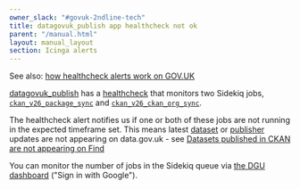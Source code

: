 ```yaml
---
owner_slack: "#govuk-2ndline-tech"
title: datagovuk_publish app healthcheck not ok
parent: "/manual.html"
layout: manual_layout
section: Icinga alerts
---
```


See also: [how healthcheck alerts work on GOV.UK](app-healthcheck-not-ok.html)

[datagovuk_publish](https://github.com/alphagov/datagovuk_publish)
has a [healthcheck](https://github.com/alphagov/datagovuk_publish/blob/d9295ff9162e802084e42f516166021163ba0902/config/routes.rb#L71-L75) that monitors two Sidekiq jobs,
[`ckan_v26_package_sync`](https://github.com/alphagov/datagovuk_publish/blob/main/app/workers/ckan/v26/package_sync_worker.rb)
and [`ckan_v26_ckan_org_sync`](https://github.com/alphagov/datagovuk_publish/blob/main/app/workers/ckan/v26/ckan_org_sync_worker.rb).

The healthcheck alert notifies us if one or both of these jobs are not running in
the expected timeframe set. This means latest [dataset](https://ckan.publishing.service.gov.uk/dataset)
or [publisher](https://ckan.publishing.service.gov.uk/publisher) updates are
not appearing on data.gov.uk - see [Datasets published in CKAN are not appearing on Find](/manual/data-gov-uk-2nd-line.html#datasets-published-in-ckan-are-not-appearing-on-find)

You can monitor the number of jobs in the Sidekiq queue
via [the DGU dashboard](https://grafana-paas.cloudapps.digital/d/rk9fSapik/data-gov-uk-2nd-line?orgId=1)
("Sign in with Google").
